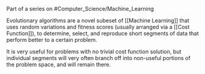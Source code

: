 Part of a series on #Computer_Science/Machine_Learning 

Evolutionary algorithms are a novel subeset of [[Machine Learning]] that uses random variations and fitness scores (usually arranged via a [[Cost Function]]), to determine, select, and reproduce short segments of data that perform better to a certain problem.

It is very useful for problems with no trivial cost function solution, but individual segments will very often branch off into non-useful portions of the problem space, and will remain there.